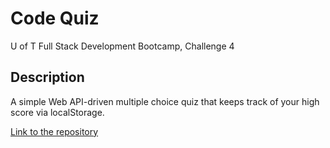 # Code Quiz
U of T Full Stack Development Bootcamp, Challenge 4

## Description
A simple Web API-driven multiple choice quiz that keeps track of your high score via localStorage.

[Link to the repository](https://github.com/RookiePrime/code-quiz)
